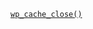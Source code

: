 <p><code><a href="https://developer.wordpress.org/reference/functions/wp_cache_close/">wp_cache_close()</a></code></p>
